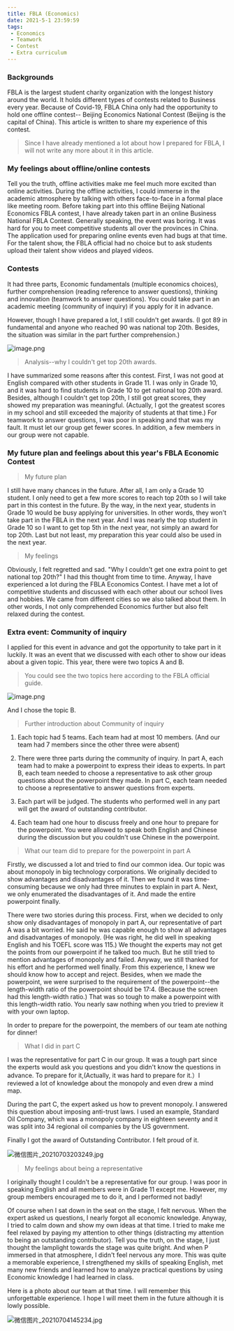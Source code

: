 ```yaml
---
title: FBLA (Economics)  
date: 2021-5-1 23:59:59
tags:
 - Economics
 - Teamwork
 - Contest
 - Extra curriculum
---
```


### Backgrounds

FBLA is the largest student charity organization with the longest history around the world. It holds different types of contests related to Business every year. Because of Covid-19, FBLA China only had the opportunity to hold one offline contest-- Beijing Economics National Contest (Beijing is the capital of China). This article is written to share my experience of this contest.

> Since I have already mentioned a lot about how I prepared for FBLA, I will not write any more about it in this article.

### My feelings about offline/online contests

Tell you the truth, offline activities make me feel much more excited than online activities. During the offline activities, I could immerse in the academic atmosphere by talking with others face-to-face in a formal place like meeting room. Before taking part into this offline Beijing National Economics FBLA contest, I have already taken part in an online Business National FBLA Contest. Generally speaking, the event was boring. It was hard for you to meet competitive students all over the provinces in China. The application used for preparing online events even had bugs at that time. For the talent show, the FBLA 
official had no choice but to ask students upload their talent show videos and played videos.

### Contests

It had three parts, Economic fundamentals (multiple economics choices), further comprehension (reading reference to answer questions), thinking and innovation (teamwork to answer questions). You could take part in an academic meeting (community of inquiry) if you apply for it in advance.

However, though I have prepared a lot, I still couldn't get awards. (I got 89 in fundamental and anyone who reached 90 was national top 20th. Besides, the situation was similar in the part further comprehension.)

![image.png](https://i.loli.net/2021/07/04/pFZDcETxu32ndjH.png)

> Analysis--why I couldn't get top 20th awards.

I have summarized some reasons after this contest. First, I was not good at English compared with other students in Grade 11. I was only in Grade 10, and it was hard to find students in Grade 10 to get national top 20th award. Besides, although I couldn't get top 20th, I still got great scores, they showed my preparation was meaningful. (Actually, I got the greatest scores in my school and still exceeded the majority of students at that time.)
For teamwork to answer questions, I was poor in speaking and that was my fault. It must let our group get fewer scores. In addition, a few members in our group were not capable. 

### My future plan and feelings about this year's FBLA Economic Contest

> My future plan 

I still have many chances in the future. After all, I am only a Grade 10 student. I only need to get a few more scores to reach top 20th so I will take part in this contest in the future. By the way, in the next year, students in Grade 10 would be busy applying for universities. In other words, they won't take part in the FBLA in the next year. And I was nearly the top student in Grade 10 so I want to get top 5th in the next year, not simply an award for top 20th. Last but not least, my preparation this year could also be used in the next year.

> My feelings

Obviously, I felt regretted and sad. "Why I couldn't get one extra point to get national top 20th?" I had this thought from time to time. Anyway, I have experienced a lot during the FBLA Economics Contest. I have met a lot of competitive students and discussed with each other about our school lives and hobbies. We came from different cities so we also talked about them. In other words, I not only comprehended Economics further but also felt relaxed during the contest.

### Extra event: Community of inquiry

I applied for this event in advance and got the opportunity to take part in it luckily. It was an event that we discussed with each other to show our ideas about a given topic. This year, there were two topics A and B.

> You could see the two topics here according to the FBLA official guide.

![image.png](https://i.loli.net/2021/07/04/IBVZpzMNu4lbO6E.png)

And I chose the topic B.

> Further introduction about Community of inquiry

1. Each topic had 5 teams. Each team had at most 10 members. (And our team had 7 members since the other three were absent) 

2. There were three parts during the community of inquiry. In part A, each team had to make a powerpoint to express their ideas to experts. In part B, each team needed to choose a representative to ask other group questions about the powerpoint they made. In part C, each team needed to choose a representative to answer questions from experts.

3. Each part will be judged. The students who performed well in any part will get the award of outstanding contributor.

4. Each team had one hour to discuss freely and one hour to prepare for the powerpoint. You were allowed to speak both English and Chinese during the discussion but you couldn't use Chinese in the powerpoint.

> What our team did to prepare for the powerpoint in part A

Firstly, we discussed a lot and tried to find our common idea. Our topic was about monopoly in big technology corporations. We originally decided to show advantages and disadvantages of it. Then we found it was time-consuming because we only had three minutes to explain in part A. Next, we only enumerated the disadvantages of it. And made the entire powerpoint finally.

There were two stories during this process. First, when we decided to only show only disadvantages of monopoly in part A, our representative of part A was a bit worried. He said he was capable enough to show all advantages and disadvantages of monopoly. (He was right, he did well in speaking English and his TOEFL score was 115.) We thought the experts may not get the points from our powerpoint if he talked too much. But he still tried to mention advantages of monopoly and failed. Anyway, we still thanked for his effort and he performed well finally. From this experience, I knew we should know how to accept and reject.
Besides, when we made the powerpoint, we were surprised to the requirement of the powerpoint--the length-width ratio of the powerpoint should be 17:4. (Because the screen had this length-width ratio.) That was so tough to make a powerpoint with this length-width ratio. You nearly saw nothing when you tried to preview it with your own laptop.

In order to prepare for the powerpoint, the members of our team ate nothing for dinner! 

> What I did in part C

I was the representative for part C in our group. It was a tough part since the experts would ask you questions and you didn't know the questions in advance. To prepare for it,(Actually, it was hard to prepare for it.）I reviewed a lot of knowledge about the monopoly and even drew a mind map.

During the part C, the expert asked us how to prevent monopoly. I answered this question about imposing anti-trust laws. I used an example, Standard Oil Company, which was a monopoly company in eighteen seventy and it was split into 34 regional oil companies by the US government. 

Finally I got the award of Outstanding Contributor. I felt proud of it.

![微信图片_20210703203249.jpg](https://i.loli.net/2021/07/04/7jsEyWS5fm1ePHT.jpg)

> My feelings about being a representative 

I originally thought I couldn't be a representative for our group. I was poor in speaking English and all members were in Grade 11 except me. However, my group members encouraged me to do it, and I performed not badly!

Of course when I sat down in the seat on the stage, I felt nervous. When the expert asked us questions, I nearly forgot all economic knowledge. Anyway, I tried to calm down and show my own ideas at that time. I tried to make me feel relaxed by paying my attention to other things (distracting my attention to being an outstanding contributor). Tell you the truth, on the stage, I just thought the lamplight towards the stage was quite bright. And when P immersed in that atmosphere, I didn't feel nervous any more. 
This was quite a memorable experience, I strengthened my skills of speaking English, met many new friends and learned how to analyze practical questions by using Economic knowledge I had learned in class.

Here is a photo about our team at that time. I will remember this unforgettable experience. I hope I will meet them in the future although it is lowly possible.

![微信图片_20210704145234.jpg](https://i.loli.net/2021/07/04/KIVl9f3MopBUugi.jpg)
